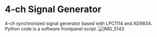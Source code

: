 # 4-ch Signal Generator

4-ch synchronized signal generator based with LPC1114 and AD9834.<br>
Python code is a software frontpanel script.
![IMG_5143](https://user-images.githubusercontent.com/52226620/220907620-477205ef-407d-4537-8f88-4f1fe74290f8.jpg)
